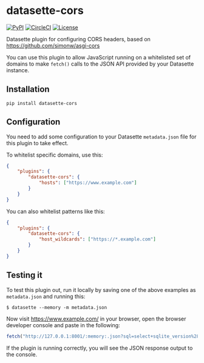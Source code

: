 # datasette-cors

[![PyPI](https://img.shields.io/pypi/v/datasette-cors.svg)](https://pypi.org/project/datasette-cors/)
[![CircleCI](https://circleci.com/gh/simonw/datasette-cors.svg?style=svg)](https://circleci.com/gh/simonw/datasette-cors)
[![License](https://img.shields.io/badge/license-Apache%202.0-blue.svg)](https://github.com/simonw/datasette-cors/blob/master/LICENSE)

Datasette plugin for configuring CORS headers, based on https://github.com/simonw/asgi-cors

You can use this plugin to allow JavaScript running on a whitelisted set of domains to make `fetch()` calls to the JSON API provided by your Datasette instance.

## Installation

    pip install datasette-cors

## Configuration

You need to add some configuration to your Datasette `metadata.json` file for this plugin to take effect.

To whitelist specific domains, use this:

```json
{
    "plugins": {
        "datasette-cors": {
            "hosts": ["https://www.example.com"]
        }
    }
}
```

You can also whitelist patterns like this:

```json
{
    "plugins": {
        "datasette-cors": {
            "host_wildcards": ["https://*.example.com"]
        }
    }
}
```

## Testing it

To test this plugin out, run it locally by saving one of the above examples as `metadata.json` and running this:

    $ datasette --memory -m metadata.json

Now visit https://www.example.com/ in your browser, open the browser developer console and paste in the following:

```javascript
fetch("http://127.0.0.1:8001/:memory:.json?sql=select+sqlite_version%28%29").then(r => r.json()).then(console.log)
```

If the plugin is running correctly, you will see the JSON response output to the console.
